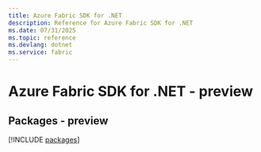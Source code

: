```yaml
---
title: Azure Fabric SDK for .NET
description: Reference for Azure Fabric SDK for .NET
ms.date: 07/31/2025
ms.topic: reference
ms.devlang: dotnet
ms.service: fabric
---
```

# Azure Fabric SDK for .NET - preview
## Packages - preview
[!INCLUDE [packages](fabric-index.md)]